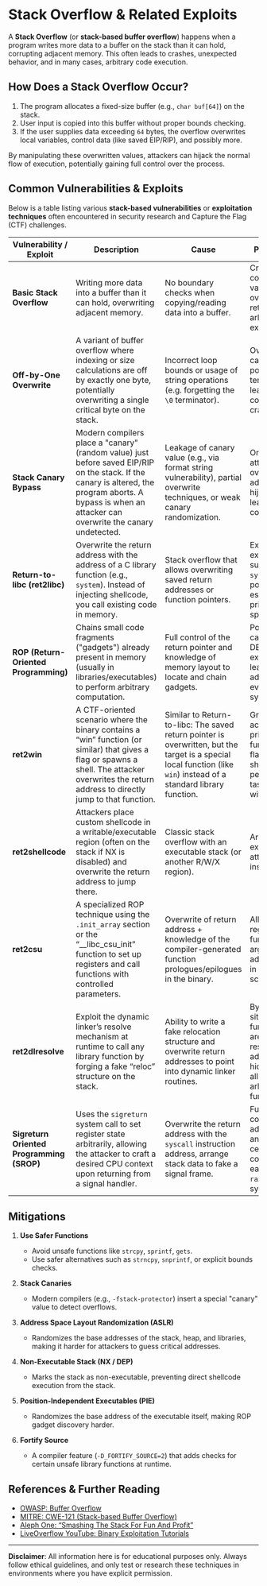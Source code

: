 # Stack Overflow & Related Exploits

A **Stack Overflow** (or **stack-based buffer overflow**) happens when a program writes more data to a buffer on the stack than it can hold, corrupting adjacent memory. This often leads to crashes, unexpected behavior, and in many cases, arbitrary code execution.

## How Does a Stack Overflow Occur?

1. The program allocates a fixed-size buffer (e.g., `char buf[64]`) on the stack.
2. User input is copied into this buffer without proper bounds checking.
3. If the user supplies data exceeding `64` bytes, the overflow overwrites local variables, control data (like saved EIP/RIP), and possibly more.

By manipulating these overwritten values, attackers can hijack the normal flow of execution, potentially gaining full control over the process.

## Common Vulnerabilities & Exploits

Below is a table listing various **stack-based vulnerabilities** or **exploitation techniques** often encountered in security research and Capture the Flag (CTF) challenges.

| **Vulnerability / Exploit**                        | **Description**                                                                                                                                                      | **Cause**                                                                                                                     | **Potential Impact**                                                                                                                                                                       | Link |
|----------------------------------------------------|----------------------------------------------------------------------------------------------------------------------------------------------------------------------|-------------------------------------------------------------------------------------------------------------------------------|---------------------------------------------------------------------------------------------------------------------------------------------------------------------------------------------| --- |
| **Basic Stack Overflow**                           | Writing more data into a buffer than it can hold, overwriting adjacent memory.                                                                                       | No boundary checks when copying/reading data into a buffer.                                                                   | Crashes, corruption of variables, overwriting saved return pointers, arbitrary code execution.                                                                                             | [Link](./overwritting_variable/) |
| **Off-by-One Overwrite**                           | A variant of buffer overflow where indexing or size calculations are off by exactly one byte, potentially overwriting a single critical byte on the stack.           | Incorrect loop bounds or usage of string operations (e.g. forgetting the `\0` terminator).                                    | Overwriting stack canaries, return pointers, or null terminators leading to hijacked control flow or crashes.                                                                              | |
| **Stack Canary Bypass**                            | Modern compilers place a "canary" (random value) just before saved EIP/RIP on the stack. If the canary is altered, the program aborts. A bypass is when an attacker can overwrite the canary undetected. | Leakage of canary value (e.g., via format string vulnerability), partial overwrite techniques, or weak canary randomization.   | Once bypassed, attackers can overwrite return addresses and hijack control flow, leading to arbitrary code execution.                                                                       | |
| **Return-to-libc (ret2libc)**                      | Overwrite the return address with the address of a C library function (e.g., `system`). Instead of injecting shellcode, you call existing code in memory.            | Stack overflow that allows overwriting saved return addresses or function pointers.                                           | Execution of existing functions such as `system("/bin/sh")`, potentially escalating privileges or spawning shells.                                                                          | |
| **ROP (Return-Oriented Programming)**              | Chains small code fragments ("gadgets") already present in memory (usually in libraries/executables) to perform arbitrary computation.                               | Full control of the return pointer and knowledge of memory layout to locate and chain gadgets.                                | Powerful method; can bypass DEP/NX by reusing existing code, leading to advanced exploits even on hardened systems.                                                                         | |
| **ret2win**                                        | A CTF-oriented scenario where the binary contains a “win” function (or similar) that gives a flag or spawns a shell. The attacker overwrites the return address to directly jump to that function. | Similar to Return-to-libc: The saved return pointer is overwritten, but the target is a special local function (like `win`) instead of a standard library function. | Grants direct access to a privileged function, revealing flags, spawning shells, or performing secret tasks hidden within the binary.                                                       | [Link](./ret2win/) |
| **ret2shellcode**                                  | Attackers place custom shellcode in a writable/executable region (often on the stack if NX is disabled) and overwrite the return address to jump there.             | Classic stack overflow with an executable stack (or another R/W/X region).                                                    | Arbitrary code execution via attacker-supplied instructions.                                                                                                                               | |
| **ret2csu**                                        | A specialized ROP technique using the `.init_array` section or the “__libc_csu_init” function to set up registers and call functions with controlled parameters.    | Overwrite of return address + knowledge of the compiler-generated function prologues/epilogues in the binary.                 | Allows partial register control, function calls with arguments, and advanced pivoting in limited ROP scenarios.                                                                             | |
| **ret2dlresolve**                                  | Exploit the dynamic linker’s resolve mechanism at runtime to call any library function by forging a fake “reloc” structure on the stack.                            | Ability to write a fake relocation structure and overwrite return addresses to point into dynamic linker routines.            | Bypasses situations where function symbols are not yet resolved or addresses are hidden by ASLR, allowing calls to arbitrary library functions.                                             | |
| **Sigreturn Oriented Programming (SROP)**          | Uses the `sigreturn` system call to set register state arbitrarily, allowing the attacker to craft a desired CPU context upon returning from a signal handler.       | Overwrite the return address with the `syscall` instruction address, arrange stack data to fake a signal frame.              | Full register control, enabling advanced ROP and bypassing certain security controls (e.g., easily setting up `rax` for `execve` system call).                                             | |

## Mitigations

1. **Use Safer Functions**  
   - Avoid unsafe functions like `strcpy`, `sprintf`, `gets`.
   - Use safer alternatives such as `strncpy`, `snprintf`, or explicit bounds checks.

2. **Stack Canaries**  
   - Modern compilers (e.g., `-fstack-protector`) insert a special "canary" value to detect overflows.

3. **Address Space Layout Randomization (ASLR)**  
   - Randomizes the base addresses of the stack, heap, and libraries, making it harder for attackers to guess critical addresses.

4. **Non-Executable Stack (NX / DEP)**  
   - Marks the stack as non-executable, preventing direct shellcode execution from the stack.

5. **Position-Independent Executables (PIE)**  
   - Randomizes the base address of the executable itself, making ROP gadget discovery harder.

6. **Fortify Source**  
   - A compiler feature (`-D_FORTIFY_SOURCE=2`) that adds checks for certain unsafe library functions at runtime.

## References & Further Reading

- [OWASP: Buffer Overflow](https://owasp.org/www-community/vulnerabilities/Buffer_Overflow)
- [MITRE: CWE-121 (Stack-based Buffer Overflow)](https://cwe.mitre.org/data/definitions/121.html)
- [Aleph One: “Smashing The Stack For Fun And Profit”](http://insecure.org/stf/smashstack.html)
- [LiveOverflow YouTube: Binary Exploitation Tutorials](https://www.youtube.com/c/LiveOverflow)

---

**Disclaimer**: All information here is for educational purposes only. Always follow ethical guidelines, and only test or research these techniques in environments where you have explicit permission.
